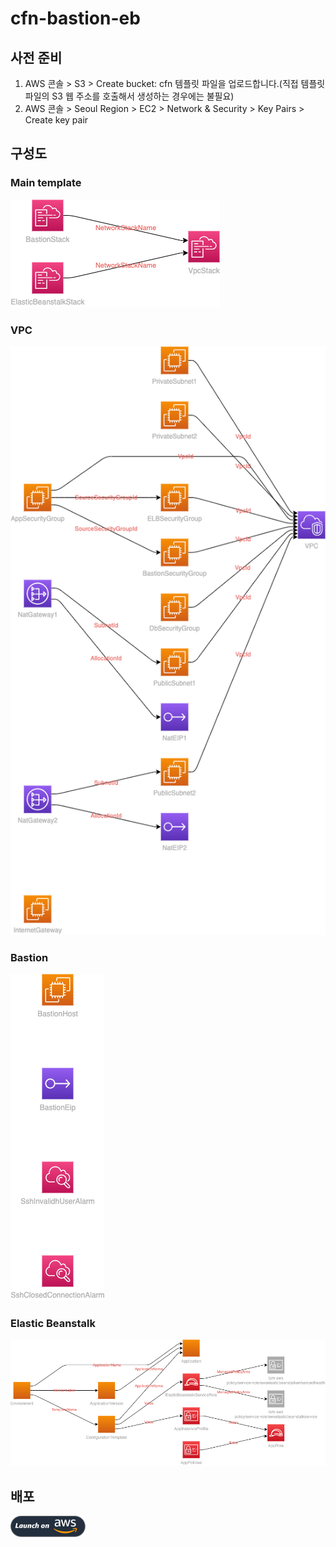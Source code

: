 # cfn-bastion-eb

## 사전 준비
1. AWS 콘솔 > S3 > Create bucket: cfn 템플릿 파일을 업로드합니다.(직접 템플릿 파일의 S3 웹 주소를 호출해서 생성하는 경우에는 불필요)
1. AWS 콘솔 > Seoul Region > EC2 > Network & Security > Key Pairs > Create key pair

## 구성도

### Main template
[![main](./docs/images/main.png)](https://dumulnet.github.io/cfn-bastion-eb)
### VPC 
[![vpc](./docs/images/vpc.png)](https://dumulnet.github.io/cfn-bastion-eb/vpc)
### Bastion 
[![bastion](./docs/images/bastion.png)](https://dumulnet.github.io/cfn-bastion-eb/bastion)
### Elastic Beanstalk 
[![eb](./docs/images/eb.png)](https://dumulnet.github.io/cfn-bastion-eb/eb)

## 배포

[![Launch the AWS Elastic Beanstalk app with CloudFormation](./docs/images/deploy-to-aws.png)](https://console.aws.amazon.com/cloudformation/home?region=ap-northeast-2#/stacks/quickcreate?templateUrl=https%3A%2F%2Frnd-cfn-repository-20221009.s3.ap-northeast-2.amazonaws.com%2Fcfn-bastioin-eb%2Fmain.yml&stackName=prj-cfn-stack&param_AppIngressPort=80&param_AppS3Bucket=&param_AppS3Key=php.zip&param_AutoScalingMaxInstanceCount=6&param_AutoScalingMinInstanceCount=2&param_AvailabilityZone1=ap-northeast-2a&param_AvailabilityZone2=ap-northeast-2c&param_EC2KeyPairName=&param_ELBIngressPort=80&param_EbInstanceType=t3.small&param_EnvironmentName=dev&param_KeyName=&param_LogRetentionInDays=30&param_MFA=false&param_SSHFrom=0.0.0.0%2F0&param_SSLCertificateArn=&param_StackType=php)
